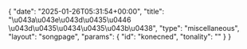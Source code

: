 {
    "date": "2025-01-26T05:31:54+00:00",
    "title": "\u043a\u043e\u043d\u0435\u0446 \u043d\u0435\u0434\u0435\u043b\u0438",
    "type": "miscellaneous",
    "layout": "songpage",
    "params": {
        "id": "konecned",
        "tonality": ""
    }
}